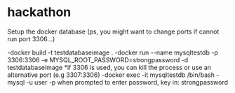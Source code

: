 # hackathon
Setup the docker database (ps, you might want to change ports if cannot run port 3306...)

-docker build -t testdatabaseimage . <enter>
-docker run --name mysqltestdb -p 3306:3306 -e MYSQL_ROOT_PASSWORD=strongpassword -d testdatabaseimage <enter>
*if 3306 is used, you can kill the process or use an alternative port (e.g 3307:3306) <enter>
-docker exec -it mysqltestdb /bin/bash <enter>
-mysql -u user -p <enter>
when prompted to enter password, key in: strongpassword <enter>
